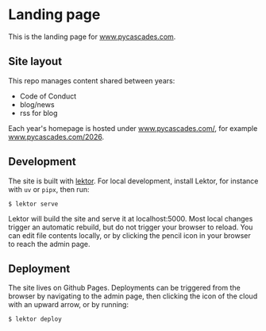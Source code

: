 # Landing page

This is the landing page for www.pycascades.com.

## Site layout

This repo manages content shared between years:
- Code of Conduct
- blog/news
- rss for blog

Each year's homepage is hosted under www.pycascades.com/<year>,
for example www.pycascades.com/2026.


## Development

The site is built with [lektor](https://getlektor.com).
For local development, install Lektor, for instance with `uv` or `pipx`, then run:

```
$ lektor serve
```

Lektor will build the site and serve it at localhost:5000.
Most local changes trigger an automatic rebuild, but do not trigger your browser
to reload.
You can edit file contents locally, or by clicking the pencil icon in your browser
to reach the admin page.

## Deployment

The site lives on Github Pages. Deployments can be triggered from the browser
by navigating to the admin page, then clicking the icon of the cloud with
an upward arrow, or by running:

```
$ lektor deploy
```

